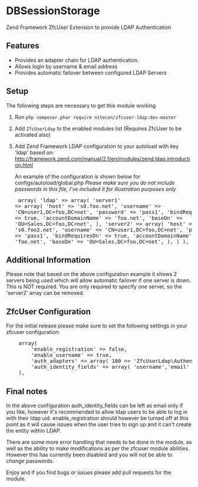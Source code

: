 DBSessionStorage
================

Zend Framework ZfcUser Extension to provide LDAP Authentication

## Features
- Provides an adapter chain for LDAP authentication.
- Allows login by username & email address
- Provides automatic failover between configured LDAP Servers

## Setup

The following steps are necessary to get this module working

  1. Run `php composer.phar require nitecon/zfcuser-ldap:dev-master`
  2. Add `ZfcUserLdap` to the enabled modules list (Requires ZfcUser to be activated also)
  3. Add Zend Framework LDAP configuration to your autoload with key 'ldap' based on:
     http://framework.zend.com/manual/2.1/en/modules/zend.ldap.introduction.html

     An example of the configuration is shown below for configs/autoload/global.php
     *Please make sure you do not include passwords in this file, I've included it
     for illustration purposes only*
    <pre class="brush:php">
    array(
    'ldap' => array(
        'server1' => array(
            'host'              => 's0.foo.net',
            'username'          => 'CN=user1,DC=foo,DC=net',
            'password'          => 'pass1',
            'bindRequiresDn'    => true,
            'accountDomainName' => 'foo.net',
            'baseDn'            => 'OU=Sales,DC=foo,DC=net',
        ),
        'server2' => array(
            'host'              => 's0.foo2.net',
            'username'          => 'CN=user1,DC=foo,DC=net',
            'password'          => 'pass1',
            'bindRequiresDn'    => true,
            'accountDomainName' => 'foo.net',
            'baseDn'            => 'OU=Sales,DC=foo,DC=net',
        ),
    )
    ),
      </pre>

## Additional Information

Please note that based on the above configuration example it shows 2 servers being
used which will allow automatic failover if one server is down.  This is NOT required.
You are only required to specify one server, so the 'server2' array can be removed.

## ZfcUser Configuration

For the initial release please make sure to set the following settings in your
zfcuser configuration:
<pre class="brush:php">
    array(
        'enable_registration' => false,
        'enable_username' => true,
        'auth_adapters' => array( 100 => 'ZfcUserLdap\Authentication\Adapter\Ldap' ),
        'auth_identity_fields' => array( 'username','email' ),
    ),
</pre>

## Final notes

In the above configuration auth_identity_fields can be left as email only if you like,
however it's recommended to allow ldap users to be able to log in with their ldap uid.
enable_registration should however be turned off at this point as it will cause issues
when the user tries to sign up and it can't create the entity within LDAP.

There are some more error handling that needs to be done in the module, as well as
the ability to make modifications as per the zfcuser module abilities.  However this
has currently been disabled and you will not be able to *change* passwords.

Enjoy and if you find bugs or issues please add pull requests for the module.
